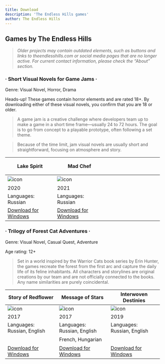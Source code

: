 ```yaml
---
title: Download
description: 'The Endless Hills games'
author: The Endless Hills
---
```

## Games by The Endless Hills

>*Older projects may contain outdated elements, such as buttons and links to theendlesshills.com or social media pages that are no longer active. For current contact information, please check the “About” section.*

### · Short Visual Novels for Game Jams ·

Genre: Visual Novel, Horror, Drama

Heads-up! These games contain horror elements and are rated 18+.
By downloading either of these visual novels, you confirm that you are 18 or older.

>A game jam is a creative challenge where developers team up to make a game in a short time frame—usually 24 to 72 hours. The goal is to go from concept to a playable prototype, often following a set theme.

>Because of the time limit, jam visual novels are usually short and straightforward, focusing on atmosphere and story.

Lake Spirit | Mad Chef | ㅤ   ㅤ   ㅤ   ㅤ   ㅤ   ㅤ   ㅤ   ㅤ   ㅤ   ㅤ   ㅤ   ㅤ   ㅤ   
-- | -- | -- 
![icon](/game_icons/lake_pic.png) | ![icon](/game_icons/chef_pic.png)  | ㅤ 
2020 | 2021 | 
Languages: Russian | Languages: Russian  |  ㅤ  
<a href="https://drive.google.com/file/d/1NH5yn-cMJ3nYNK2kSWWBLNuKaaFBNGsx/view?usp=sharing" target="_blank">Download for Windows</a> | <a href="https://drive.google.com/file/d/1wMhBx_Qmw_RS8oGP0ghr3YTEaqJ2LepC/view?usp=sharing" target="_blank">Download for Windows</a>  |  ㅤ ㅤ  



### · Trilogy of Forest Cat Adventures ·

Genre: Visual Novel, Casual Quest, Adventure

Age rating: 12+

>Set in a world inspired by the Warrior Cats book series by Erin Hunter, the games recreate the forest from the first arc and capture the daily life of its feline inhabitants. All characters and storylines are original creations by our team and are not officially connected to the books. Any name similarities are purely coincidental.


Story of Redflower | Message of Stars  | Interwoven Destinies 
-- | -- | --
![icon](https://6amb00.github.io/6amb00/game_icons/redflower_pic.png) | ![icon](/game_icons/message_pic.png) | ![icon](/game_icons/interwoven_pic.png)
2017 | 2017 | 2019
Languages: Russian, English | Languages: Russian, English | Languages: Russian, English
ㅤ | French, Hungarian | ㅤ
<a href="https://drive.google.com/file/d/1OWsmHgMCxCcn5CLf2ZOiG_cXPCDcqdYU/view?usp=drive_link" target="_blank">Download for Windows</a> | <a href="https://drive.google.com/file/d/1co60HimJFH-EWxowXje-Z6SLNzoOrGAb/view?usp=sharing" target="_blank">Download for Windows</a> |  <a href="https://drive.google.com/file/d/1BI0EBgRY5fN0AO7RK-up5qov02MRhJzf/view?usp=sharing" target="_blank">Download for Windows</a>
